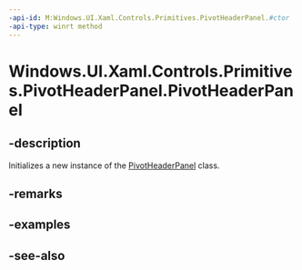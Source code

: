 ```yaml
---
-api-id: M:Windows.UI.Xaml.Controls.Primitives.PivotHeaderPanel.#ctor
-api-type: winrt method
---
```


<!-- Method syntax
public PivotHeaderPanel()
-->

# Windows.UI.Xaml.Controls.Primitives.PivotHeaderPanel.PivotHeaderPanel

## -description
Initializes a new instance of the [PivotHeaderPanel](pivotheaderpanel.md) class.


## -remarks

## -examples

## -see-also
